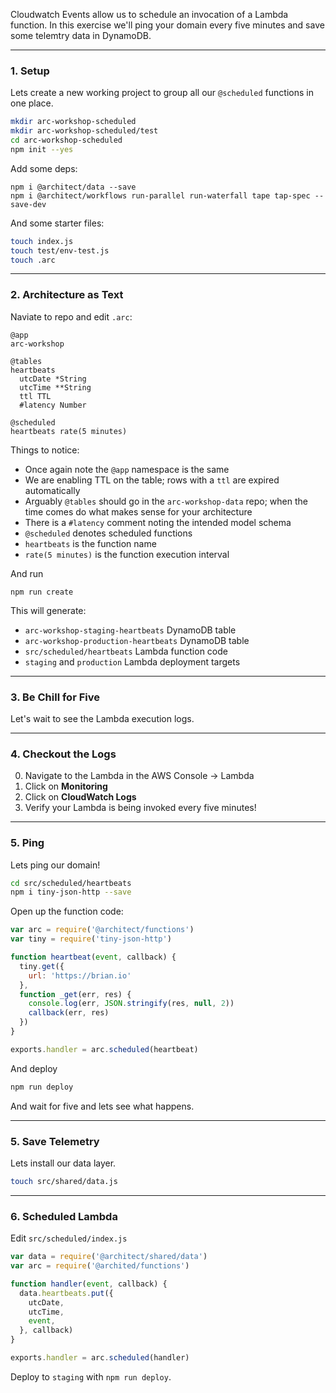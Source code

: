 Cloudwatch Events allow us to schedule an invocation of a Lambda function. In this exercise we'll ping your domain every five minutes and save some telemtry data in DynamoDB.

---
### 1. Setup

Lets create a new working project to group all our `@scheduled` functions in one place.

```bash
mkdir arc-workshop-scheduled
mkdir arc-workshop-scheduled/test
cd arc-workshop-scheduled
npm init --yes
```

Add some deps:

```
npm i @architect/data --save
npm i @architect/workflows run-parallel run-waterfall tape tap-spec --save-dev
```

And some starter files:

```bash
touch index.js
touch test/env-test.js
touch .arc
```

---
### 2. Architecture as Text

Naviate to repo and edit `.arc`:

```.arc
@app
arc-workshop

@tables
heartbeats
  utcDate *String
  utcTime **String
  ttl TTL
  #latency Number

@scheduled
heartbeats rate(5 minutes)
```

Things to notice:
- Once again note the `@app` namespace is the same
- We are enabling TTL on the table; rows with a `ttl` are expired automatically
- Arguably `@tables` should go in the `arc-workshop-data` repo; when the time comes do what makes sense for your architecture
- There is a `#latency` comment noting the intended model schema
- `@scheduled` denotes scheduled functions
- `heartbeats` is the function name
- `rate(5 minutes)` is the function execution interval

And run
```
npm run create
```

This will generate:

- `arc-workshop-staging-heartbeats` DynamoDB table
- `arc-workshop-production-heartbeats` DynamoDB table
- `src/scheduled/heartbeats` Lambda function code
- `staging` and `production` Lambda deployment targets

---
### 3. Be Chill for Five

Let's wait to see the Lambda execution logs.

---
### 4. Checkout the Logs

0. Navigate to the Lambda in the AWS Console &rarr; Lambda
1. Click on **Monitoring**
2. Click on **CloudWatch Logs**
3. Verify your Lambda is being invoked every five minutes!

---
### 5. Ping

Lets ping our domain!

```bash
cd src/scheduled/heartbeats
npm i tiny-json-http --save
```

Open up the function code:

```javascript
var arc = require('@architect/functions')
var tiny = require('tiny-json-http')

function heartbeat(event, callback) {
  tiny.get({
    url: 'https://brian.io'
  },
  function _get(err, res) {
    console.log(err, JSON.stringify(res, null, 2))
    callback(err, res)
  })
}

exports.handler = arc.scheduled(heartbeat)
```

And deploy

```bash
npm run deploy
```

And wait for five and lets see what happens.

---
### 5. Save Telemetry

Lets install our data layer.

```bash
touch src/shared/data.js
```

---
### 6. Scheduled Lambda

Edit `src/scheduled/index.js`

```javascript
var data = require('@architect/shared/data')
var arc = require('@archited/functions')

function handler(event, callback) {
  data.heartbeats.put({
    utcDate,
    utcTime,
    event,
  }, callback)
}

exports.handler = arc.scheduled(handler)
```

Deploy to `staging` with `npm run deploy`.
